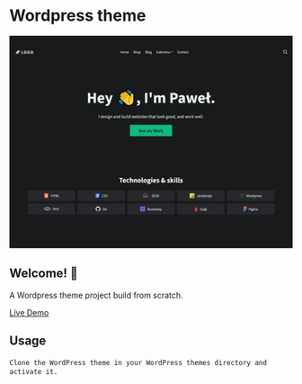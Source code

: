 # Wordpress theme

![screenshot](./screenshot.jpg)

## Welcome! 👋

A Wordpress theme project build from scratch.

[Live Demo](https://pdemianowicz.pl/)

## Usage

    Clone the WordPress theme in your WordPress themes directory and activate it.
